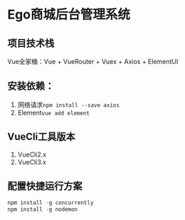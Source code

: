# Ego商城后台管理系统

## 项目技术栈
Vue全家桶：Vue + VueRouter + Vuex + Axios + ElementUI

## 安装依赖：
1. 网络请求`npm install --save axios`
2. Element`vue add element`

## VueCli工具版本
1. VueCli2.x
2. VueCli3.x

## 配置快捷运行方案
```js
npm install -g concurrently
npm install -g nodemon
```